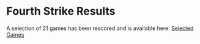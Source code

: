 
# Fourth Strike Results

A selection of 21 games has been rescored and is available here: [Selected Games](https://lilserf.github.io/fourth-strike-results/selected-games)
